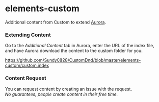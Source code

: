 # elements-custom
Additional content from Custom to extend [Aurora](http://www.aurorabuilder.com "Aurora Website").

### Extending Content
Go to the _Additional Content_ tab in Aurora, enter the URL of the index file, and have Aurora download the content to the custom folder for you.

https://github.com/Sundy0828/CustomDnd/blob/master/elements-custom/custom.index

### Content Request
You can request content by creating an issue with the request.
<br>
_No guarantees, people create content in their free time._
